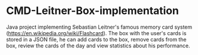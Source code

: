 # CMD-Leitner-Box-implementation
Java project implementing Sebastian Leitner's famous memory card system (https://en.wikipedia.org/wiki/Flashcard). The box with the user's cards is stored in a JSON file, he can add cards to the box, remove cards from the box, review the cards of the day and view statistics about his performance.
